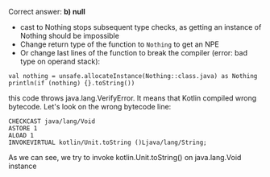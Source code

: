 Correct answer: **b) null**

* cast to Nothing stops subsequent type checks, as getting an instance of Nothing should be impossible 
* Change return type of the function to `Nothing` to get an NPE
* Or change last lines of the function to break the compiler (error: bad type on operand stack):

```
val nothing = unsafe.allocateInstance(Nothing::class.java) as Nothing
println(if (nothing) {}.toString())
```

this code throws java.lang.VerifyError. It means that Kotlin compiled wrong bytecode. Let's look on the wrong bytecode line:

    CHECKCAST java/lang/Void
    ASTORE 1
    ALOAD 1
    INVOKEVIRTUAL kotlin/Unit.toString ()Ljava/lang/String;

As we can see, we try to invoke kotlin.Unit.toString() on java.lang.Void instance
